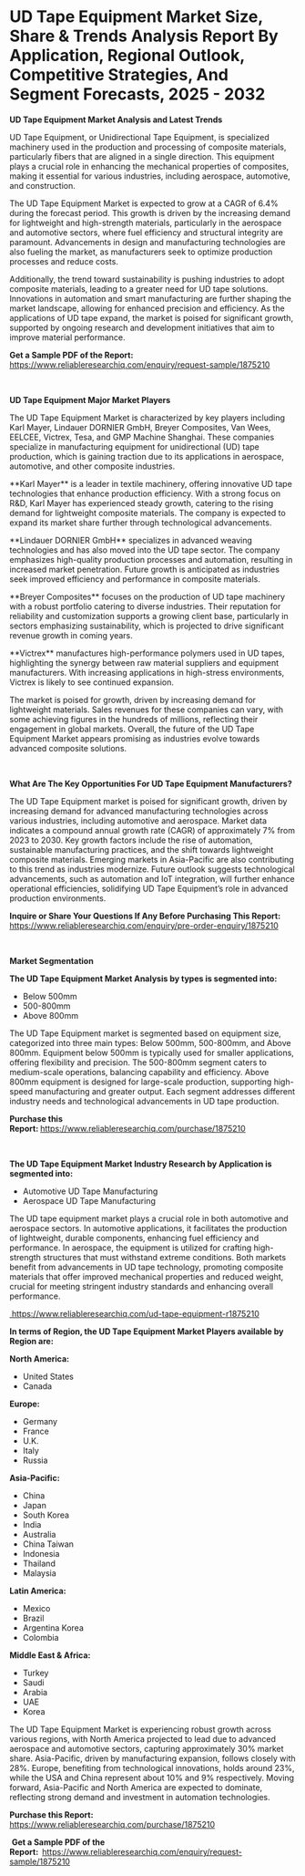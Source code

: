 <p><h1>UD Tape Equipment Market Size, Share & Trends Analysis Report By Application, Regional Outlook, Competitive Strategies, And Segment Forecasts, 2025 - 2032</h1></p><p><strong>UD Tape Equipment Market Analysis and Latest Trends</strong></p>
<p><p>UD Tape Equipment, or Unidirectional Tape Equipment, is specialized machinery used in the production and processing of composite materials, particularly fibers that are aligned in a single direction. This equipment plays a crucial role in enhancing the mechanical properties of composites, making it essential for various industries, including aerospace, automotive, and construction.</p><p>The UD Tape Equipment Market is expected to grow at a CAGR of 6.4% during the forecast period. This growth is driven by the increasing demand for lightweight and high-strength materials, particularly in the aerospace and automotive sectors, where fuel efficiency and structural integrity are paramount. Advancements in design and manufacturing technologies are also fueling the market, as manufacturers seek to optimize production processes and reduce costs.</p><p>Additionally, the trend toward sustainability is pushing industries to adopt composite materials, leading to a greater need for UD tape solutions. Innovations in automation and smart manufacturing are further shaping the market landscape, allowing for enhanced precision and efficiency. As the applications of UD tape expand, the market is poised for significant growth, supported by ongoing research and development initiatives that aim to improve material performance.</p></p>
<p><strong>Get a Sample PDF of the Report:&nbsp;</strong> <a href="https://www.reliableresearchiq.com/enquiry/request-sample/1875210?utm_campaign=3069&utm_medium=2&utm_source=Github&utm_content=ia&utm_term=12042025&utm_id=ud-tape-equipment">https://www.reliableresearchiq.com/enquiry/request-sample/1875210</a></p>
<p>&nbsp;</p>
<p><strong>UD Tape Equipment Major Market Players</strong></p>
<p><p>The UD Tape Equipment Market is characterized by key players including Karl Mayer, Lindauer DORNIER GmbH, Breyer Composites, Van Wees, EELCEE, Victrex, Tesa, and GMP Machine Shanghai. These companies specialize in manufacturing equipment for unidirectional (UD) tape production, which is gaining traction due to its applications in aerospace, automotive, and other composite industries.</p><p>**Karl Mayer** is a leader in textile machinery, offering innovative UD tape technologies that enhance production efficiency. With a strong focus on R&D, Karl Mayer has experienced steady growth, catering to the rising demand for lightweight composite materials. The company is expected to expand its market share further through technological advancements.</p><p>**Lindauer DORNIER GmbH** specializes in advanced weaving technologies and has also moved into the UD tape sector. The company emphasizes high-quality production processes and automation, resulting in increased market penetration. Future growth is anticipated as industries seek improved efficiency and performance in composite materials.</p><p>**Breyer Composites** focuses on the production of UD tape machinery with a robust portfolio catering to diverse industries. Their reputation for reliability and customization supports a growing client base, particularly in sectors emphasizing sustainability, which is projected to drive significant revenue growth in coming years.</p><p>**Victrex** manufactures high-performance polymers used in UD tapes, highlighting the synergy between raw material suppliers and equipment manufacturers. With increasing applications in high-stress environments, Victrex is likely to see continued expansion.</p><p>The market is poised for growth, driven by increasing demand for lightweight materials. Sales revenues for these companies can vary, with some achieving figures in the hundreds of millions, reflecting their engagement in global markets. Overall, the future of the UD Tape Equipment Market appears promising as industries evolve towards advanced composite solutions.</p></p>
<p>&nbsp;</p>
<p><strong>What Are The Key Opportunities For UD Tape Equipment Manufacturers?</strong></p>
<p><p>The UD Tape Equipment market is poised for significant growth, driven by increasing demand for advanced manufacturing technologies across various industries, including automotive and aerospace. Market data indicates a compound annual growth rate (CAGR) of approximately 7% from 2023 to 2030. Key growth factors include the rise of automation, sustainable manufacturing practices, and the shift towards lightweight composite materials. Emerging markets in Asia-Pacific are also contributing to this trend as industries modernize. Future outlook suggests technological advancements, such as automation and IoT integration, will further enhance operational efficiencies, solidifying UD Tape Equipment’s role in advanced production environments.</p></p>
<p><strong>Inquire or Share Your Questions If Any Before Purchasing This Report:</strong> <a href="https://www.reliableresearchiq.com/enquiry/pre-order-enquiry/1875210?utm_campaign=3069&utm_medium=2&utm_source=Github&utm_content=ia&utm_term=12042025&utm_id=ud-tape-equipment">https://www.reliableresearchiq.com/enquiry/pre-order-enquiry/1875210</a></p>
<p>&nbsp;</p>
<p><strong>Market Segmentation</strong></p>
<p><strong>The UD Tape Equipment Market Analysis by types is segmented into:</strong></p>
<p><ul><li>Below 500mm</li><li>500-800mm</li><li>Above 800mm</li></ul></p>
<p><p>The UD Tape Equipment market is segmented based on equipment size, categorized into three main types: Below 500mm, 500-800mm, and Above 800mm. Equipment below 500mm is typically used for smaller applications, offering flexibility and precision. The 500-800mm segment caters to medium-scale operations, balancing capability and efficiency. Above 800mm equipment is designed for large-scale production, supporting high-speed manufacturing and greater output. Each segment addresses different industry needs and technological advancements in UD tape production.</p></p>
<p><strong>Purchase this Report:&nbsp;</strong><a href="https://www.reliableresearchiq.com/purchase/1875210?utm_campaign=3069&utm_medium=2&utm_source=Github&utm_content=ia&utm_term=12042025&utm_id=ud-tape-equipment">https://www.reliableresearchiq.com/purchase/1875210</a></p>
<p>&nbsp;</p>
<p><strong>The UD Tape Equipment Market Industry Research by Application is segmented into:</strong></p>
<p><ul><li>Automotive UD Tape Manufacturing</li><li>Aerospace UD Tape Manufacturing</li></ul></p>
<p><p>The UD tape equipment market plays a crucial role in both automotive and aerospace sectors. In automotive applications, it facilitates the production of lightweight, durable components, enhancing fuel efficiency and performance. In aerospace, the equipment is utilized for crafting high-strength structures that must withstand extreme conditions. Both markets benefit from advancements in UD tape technology, promoting composite materials that offer improved mechanical properties and reduced weight, crucial for meeting stringent industry standards and enhancing overall performance.</p></p>
<p><a href="https://www.reliableresearchiq.com/ud-tape-equipment-r1875210?utm_campaign=3069&utm_medium=2&utm_source=Github&utm_content=ia&utm_term=12042025&utm_id=ud-tape-equipment">&nbsp;https://www.reliableresearchiq.com/ud-tape-equipment-r1875210</a></p>
<p><strong>In terms of Region, the UD Tape Equipment Market Players available by Region are:</strong></p>
<p>
    <p> <strong> North America: </strong>
        <ul>
            <li>United States</li>
            <li>Canada</li>
        </ul>
        </p> 
    <p> <strong> Europe: </strong>
        <ul>
            <li>Germany</li>
            <li>France</li>
            <li>U.K.</li>
            <li>Italy</li>
            <li>Russia</li>
        </ul>
        </p> 
    <p> <strong> Asia-Pacific: </strong>
        <ul>
            <li>China</li>
            <li>Japan</li>
            <li>South Korea</li>
            <li>India</li>
            <li>Australia</li>
            <li>China Taiwan</li>
            <li>Indonesia</li>
            <li>Thailand</li>
            <li>Malaysia</li>
        </ul>
        </p> 
    <p> <strong> Latin America: </strong>
        <ul>
            <li>Mexico</li>
            <li>Brazil</li>
            <li>Argentina Korea</li>
            <li>Colombia</li>
        </ul>
        </p> 
    <p> <strong> Middle East & Africa: </strong>
        <ul>
            <li>Turkey</li>
            <li>Saudi</li>
            <li>Arabia</li>
            <li>UAE</li>
            <li>Korea</li>
        </ul>
    </p>
    </p>
<p><p>The UD Tape Equipment Market is experiencing robust growth across various regions, with North America projected to lead due to advanced aerospace and automotive sectors, capturing approximately 30% market share. Asia-Pacific, driven by manufacturing expansion, follows closely with 28%. Europe, benefiting from technological innovations, holds around 23%, while the USA and China represent about 10% and 9% respectively. Moving forward, Asia-Pacific and North America are expected to dominate, reflecting strong demand and investment in automation technologies.</p></p>
<p><strong>Purchase this Report: </strong><a href="https://www.reliableresearchiq.com/purchase/1875210?utm_campaign=3069&utm_medium=2&utm_source=Github&utm_content=ia&utm_term=12042025&utm_id=ud-tape-equipment">https://www.reliableresearchiq.com/purchase/1875210</a></p>
<p>&nbsp;<strong>Get a Sample PDF of the Report:&nbsp;&nbsp;</strong><a href="https://www.reliableresearchiq.com/enquiry/request-sample/1875210?utm_campaign=3069&utm_medium=2&utm_source=Github&utm_content=ia&utm_term=12042025&utm_id=ud-tape-equipment">https://www.reliableresearchiq.com/enquiry/request-sample/1875210</a></p>
<p><strong></strong></p>
<p><p></p><p></p><p></p></p>